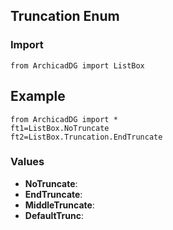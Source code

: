 ## Truncation Enum

### Import
```
from ArchicadDG import ListBox
``` 

## Example
```
from ArchicadDG import *
ft1=ListBox.NoTruncate
ft2=ListBox.Truncation.EndTruncate
```

### Values
* **NoTruncate**:
* **EndTruncate**:
* **MiddleTruncate**:
* **DefaultTrunc**: